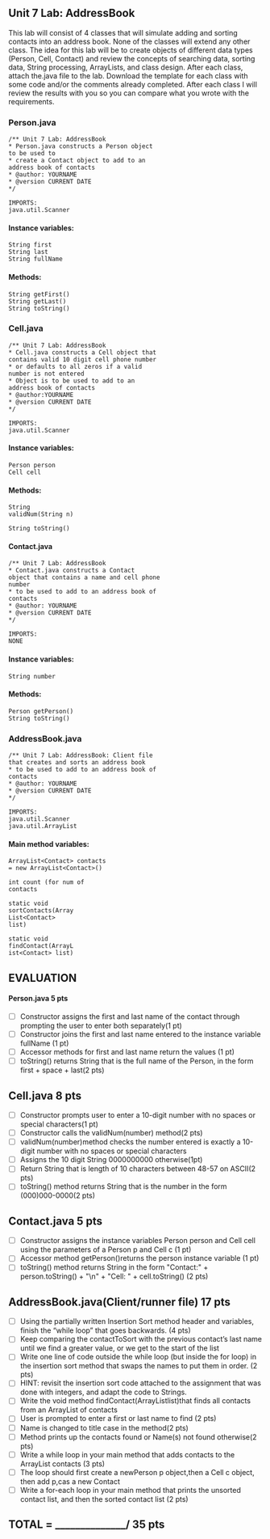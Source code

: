 ## Unit 7 Lab: AddressBook

This lab will consist of 4 classes that will simulate adding and sorting contacts into an address book.
None of the classes will extend any other class. The idea for this lab will be to create objects of different data types (Person, Cell, Contact) and
review the concepts of searching data, sorting data, String processing, ArrayLists, and class design. After each class, attach the.java file to
the lab. Download the template for each class with some code and/or the comments already completed. After each class I will review the
results with you so you can compare what you wrote with the requirements.


### Person.java 
```
/** Unit 7 Lab: AddressBook
* Person.java constructs a Person object
to be used to
* create a Contact object to add to an
address book of contacts
* @author: YOURNAME
* @version CURRENT DATE
*/
```
```
IMPORTS:
java.util.Scanner
```
#### Instance variables:

```
String first
String last
String fullName
```
#### Methods:

```
String getFirst()
String getLast()
String toString()
```
### Cell.java 
```
/** Unit 7 Lab: AddressBook
* Cell.java constructs a Cell object that
contains valid 10 digit cell phone number
* or defaults to all zeros if a valid
number is not entered
* Object is to be used to add to an
address book of contacts
* @author:YOURNAME
* @version CURRENT DATE
*/
```
```
IMPORTS:
java.util.Scanner
```
#### Instance variables:

```
Person person
Cell cell
```
#### Methods:

```
String
validNum(String n)
```
```
String toString()
```

#### Contact.java 
```
/** Unit 7 Lab: AddressBook
* Contact.java constructs a Contact
object that contains a name and cell phone
number
* to be used to add to an address book of
contacts
* @author: YOURNAME
* @version CURRENT DATE
*/
```
```
IMPORTS:
NONE
```
#### Instance variables:

```
String number
```
#### Methods:

```
Person getPerson()
String toString()
```

### AddressBook.java
```
/** Unit 7 Lab: AddressBook: Client file
that creates and sorts an address book
* to be used to add to an address book of
contacts
* @author: YOURNAME
* @version CURRENT DATE
*/
```
```
IMPORTS:
java.util.Scanner
java.util.ArrayList
```
#### Main method variables:

```
ArrayList<Contact> contacts
= new ArrayList<Contact>()
```
```
int count (for num of
contacts
```
```
static void
sortContacts(Array
List<Contact>
list)
```
```
static void
findContact(ArrayL
ist<Contact> list)
```

## EVALUATION

#### Person.java 5 pts


- [ ] Constructor assigns the first and last name of the contact through prompting the user to enter both separately(1 pt)
- [ ] Constructor joins the first and last name entered to the instance variable fullName (1 pt)
- [ ] Accessor methods for first and last name return the values (1 pt)
- [ ] toString() returns String that is the full name of the Person, in the form first + space + last(2 pts)
## Cell.java 8 pts

- [ ] Constructor prompts user to enter a 10-digit number with no spaces or special characters(1 pt)
- [ ] Constructor calls the validNum(number) method(2 pts)
- [ ] validNum(number)method checks the number entered is exactly a 10-digit number with no spaces or special characters
- [ ] Assigns the 10 digit String 0000000000 otherwise(1pt)
- [ ] Return String that is length of 10 characters between 48-57 on ASCII(2 pts)
- [ ] toString() method returns String that is the number in the form (000)000-0000(2 pts)

## Contact.java 5 pts

- [ ] Constructor assigns the instance variables Person person and Cell cell using the parameters of a Person p and Cell c (1 pt)
- [ ] Accessor method getPerson()returns the person instance variable (1 pt)
- [ ] toString() method returns String in the form "Contact:" + person.toString() + "\n" + "Cell: " + cell.toString() (2 pts)

## AddressBook.java(Client/runner file) 17 pts

- [ ] Using the partially written Insertion Sort method header and variables, finish the “while loop” that goes backwards. (4 pts)
- [ ] Keep comparing the contactToSort with the previous contact’s last name until we find a greater value, or we get to the start of the list
- [ ] Write one line of code outside the while loop (but inside the for loop) in the insertion sort method that swaps the names to put them in order. (2 pts)
- [ ] HINT: revisit the insertion sort code attached to the assignment that was done with integers, and adapt the code to Strings.
- [ ] Write the void method findContact(ArrayList<Contact>list)that finds all contacts from an ArrayList of contacts
- [ ] User is prompted to enter a first or last name to find (2 pts)
- [ ] Name is changed to title case in the method(2 pts)
- [ ] Method prints up the contacts found or Name(s) not found otherwise(2 pts)
- [ ] Write a while loop in your main method that adds contacts to the ArrayList<Contacts> contacts (3 pts)
- [ ] The loop should first create a newPerson p object,then a Cell c object, then add p,cas a new Contact
- [ ] Write a for-each loop in your main method that prints the unsorted contact list, and then the sorted contact list (2 pts)

## TOTAL = ______________/ 35 pts



